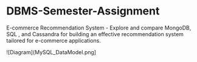 # DBMS-Semester-Assignment
E-commerce Recommendation System - Explore and compare MongoDB, SQL , and Cassandra for building an effective recommendation system tailored for e-commerce applications.

![Diagram](MySQL_DataModel.png]
